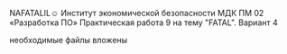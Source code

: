 NAFATALIL☺
Институт экономической безопасности
МДК ПМ 02 «Разработка ПО»
Практическая работа 9 на тему "FATAL".
Вариант 4

необходимые файлы вложены
